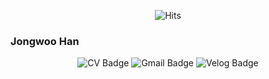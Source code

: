 <div align=center>

![Hits](https://hits.seeyoufarm.com/api/count/incr/badge.svg?url=https%3A%2F%2Fgithub.com%2FSpiraline&count_bg=%2379C83D&title_bg=%23555555&icon=&icon_color=%23E7E7E7&title=hits&edge_flat=false)

</div>

### Jongwoo Han
 
<div align=center>

![CV Badge](http://img.shields.io/badge/-CV-black?style=flat&logo=github&link=https://spiraline.github.io/)
![Gmail Badge](https://img.shields.io/badge/-Gmail-d14836?style=flat&logo=Gmail&logoColor=white&link=mailto:snowbaepbird@gmail.com)
![Velog Badge](https://img.shields.io/badge/velog-20C997?style=flat&logo=Velog&logoColor=white&link=https://velog.io/spiraline)
  
</div>
